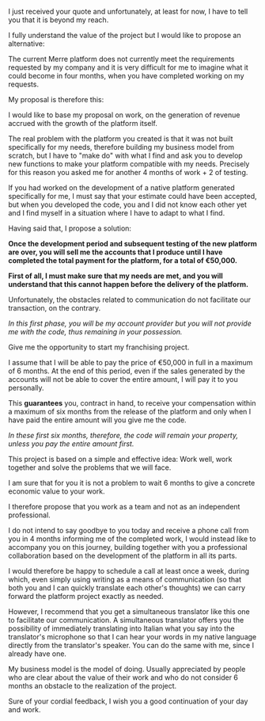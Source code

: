 I just received your quote and unfortunately, at least for now, I have to tell you that it is beyond my reach.

I fully understand the value of the project but I would like to propose an alternative:

The current Merre platform does not currently meet the requirements requested by my company and it is very difficult for me to imagine what it could become in four months, when you have completed working on my requests.

My proposal is therefore this:

I would like to base my proposal on work, on the generation of revenue accrued with the growth of the platform itself.

The real problem with the platform you created is that it was not built specifically for my needs, therefore building my business model from scratch, but I have to "make do" with what I find and ask you to develop new functions to make your platform compatible with my needs. Precisely for this reason you asked me for another 4 months of work + 2 of testing.

If you had worked on the development of a native platform generated specifically for me, I must say that your estimate could have been accepted, but when you developed the code, you and I did not know each other yet and I find myself in a situation where I have to adapt to what I find.

Having said that, I propose a solution:

**Once the development period and subsequent testing of the new platform are over, you will sell me the accounts that I produce until I have completed the total payment for the platform, for a total of €50,000.**

**First of all, I must make sure that my needs are met, and you will understand that this cannot happen before the delivery of the platform.** 

Unfortunately, the obstacles related to communication do not facilitate our transaction, on the contrary.

*In this first phase, you will be my account provider but you will not provide me with the code, thus remaining in your possession.*

Give me the opportunity to start my franchising project.

I assume that I will be able to pay the price of €50,000 in full in a maximum of 6 months. At the end of this period, even if the sales generated by the accounts will not be able to cover the entire amount, I will pay it to you personally. 

This **guarantees** you, contract in hand, to receive your compensation within a maximum of six months from the release of the platform and only when I have paid the entire amount will you give me the code.

*In these first six months, therefore, the code will remain your property, unless you pay the entire amount first.*

This project is based on a simple and effective idea: Work well, work together and solve the problems that we will face.

I am sure that for you it is not a problem to wait 6 months to give a concrete economic value to your work.

I therefore propose that you work as a team and not as an independent professional.

I do not intend to say goodbye to you today and receive a phone call from you in 4 months informing me of the completed work, I would instead like to accompany you on this journey, building together with you a professional collaboration based on the development of the platform in all its parts.

I would therefore be happy to schedule a call at least once a week, during which, even simply using writing as a means of communication (so that both you and I can quickly translate each other's thoughts) we can carry forward the platform project exactly as needed.

However, I recommend that you get a simultaneous translator like this one to facilitate our communication. A simultaneous translator offers you the possibility of immediately translating into Italian what you say into the translator's microphone so that I can hear your words in my native language directly from the translator's speaker. You can do the same with me, since I already have one.

My business model is the model of doing. Usually appreciated by people who are clear about the value of their work and who do not consider 6 months an obstacle to the realization of the project.

Sure of your cordial feedback, I wish you a good continuation of your day and work.